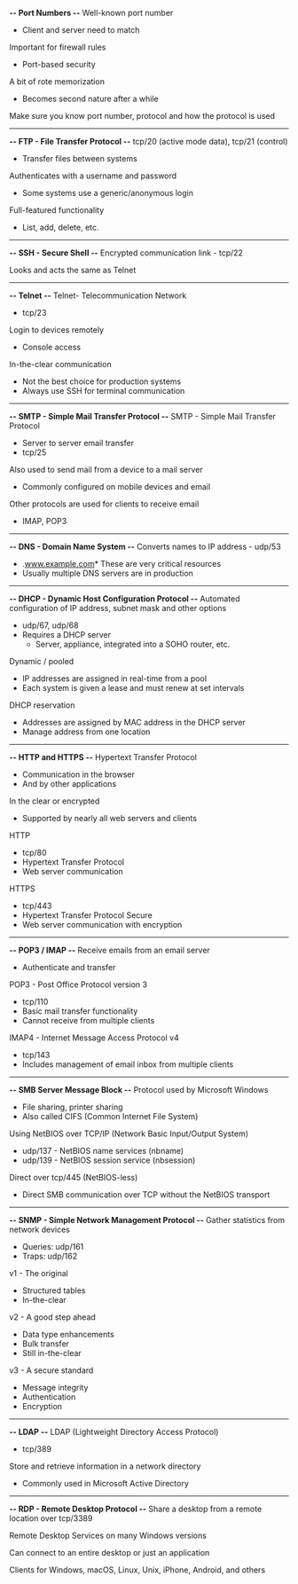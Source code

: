 **-- Port Numbers --**
Well-known port number
- Client and server need to match

Important for firewall rules
- Port-based security

A bit of rote memorization
- Becomes second nature after a while

Make sure you know port number, protocol and how the protocol is used

---
**-- FTP - File Transfer Protocol --**
tcp/20 (active mode data), tcp/21 (control)
- Transfer files between systems

Authenticates with a username and password
- Some systems use a generic/anonymous login

Full-featured functionality
- List, add, delete, etc.
---
**-- SSH - Secure Shell --**
Encrypted communication link - tcp/22

Looks and acts the same as Telnet

---
**-- Telnet --**
Telnet- Telecommunication Network
- tcp/23

Login to devices remotely
- Console access

In-the-clear communication
- Not the best choice for production systems
- Always use SSH for terminal communication
---
**-- SMTP - Simple Mail Transfer Protocol --**
SMTP - Simple Mail Transfer Protocol
- Server to server email transfer
- tcp/25

Also used to send mail from a device to a mail server
- Commonly configured on mobile devices and email

Other protocols are used for clients to receive email
- IMAP, POP3
---
**-- DNS - Domain Name System --**
Converts names to IP address - udp/53
- .www.example.com*
These are very critical resources
- Usually multiple DNS servers are in production
---
**-- DHCP - Dynamic Host Configuration Protocol --**
Automated configuration of IP address, subnet mask and other options
- udp/67, udp/68
- Requires a DHCP server
	- Server, appliance, integrated into a SOHO router, etc.

Dynamic / pooled
- IP addresses are assigned in real-time from a pool
- Each system is given a lease and must renew at set intervals

DHCP reservation
- Addresses are assigned by MAC address in the DHCP server
- Manage address from one location
---
**-- HTTP and HTTPS --**
Hypertext Transfer Protocol
- Communication in the browser
- And by other applications

In the clear or encrypted
- Supported by nearly all web servers and clients

HTTP
- tcp/80
- Hypertext Transfer Protocol
- Web server communication

HTTPS
- tcp/443
- Hypertext Transfer Protocol Secure
- Web server communication with encryption
---
**-- POP3 / IMAP --**
Receive emails from an email server
- Authenticate and transfer

POP3 - Post Office Protocol version 3
- tcp/110
- Basic mail transfer functionality
- Cannot receive from multiple clients

IMAP4 - Internet Message Access Protocol v4
- tcp/143
- Includes management of email inbox from multiple clients
---
**-- SMB Server Message Block --**
Protocol used by Microsoft Windows
- File sharing, printer sharing
- Also called CIFS (Common Internet File System)

Using NetBIOS over TCP/IP (Network Basic Input/Output System)
- udp/137 - NetBIOS name services (nbname)
- udp/139 - NetBIOS session service (nbsession)

Direct over tcp/445 (NetBIOS-less)
- Direct SMB communication over TCP without the NetBIOS transport
---
**-- SNMP - Simple Network Management Protocol --**
Gather statistics from network devices
- Queries: udp/161
- Traps: udp/162

v1 - The original
- Structured tables
- In-the-clear

v2 - A good step ahead
- Data type enhancements
- Bulk transfer
- Still in-the-clear

v3 - A secure standard
- Message integrity
- Authentication
- Encryption
---
**-- LDAP --**
LDAP (Lightweight Directory Access Protocol)
- tcp/389

Store and retrieve information in a network directory
- Commonly used in Microsoft Active Directory
---
**-- RDP - Remote Desktop Protocol --**
Share a desktop from a remote location over tcp/3389

Remote Desktop Services on many Windows versions

Can connect to an entire desktop or just an application

Clients for Windows, macOS, Linux, Unix, iPhone, Android, and others